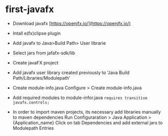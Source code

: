 # first-javafx

- Download javafx [https://openjfx.io/](https://openjfx.io/)
- Intall e(fx)clipse plugin
- Add javafx to Java>Build Path> User librarie
- Select jars from jafafx-sdk/lib
- Create javaFX project
- Add javafx user library created previously to 'Java Build Path/Libraries/Modulepath'
- Create module-info.java
	Configure > Create module-info.java
- Add required modules to module-infor.java
```requires transitive javafx.controls;```

- In order to import maven projects, its necessary add libraries manually to maven dependencies
Run Configuraration > Java Application > {Application_name}
Click on tab Dependencies and add external jars to Modulepath Entries
